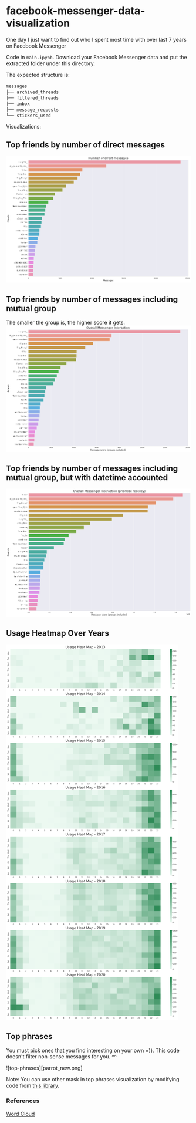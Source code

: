 # facebook-messenger-data-visualization
One day I just want to find out who I spent most time with over last 7 years on Facebook Messenger

Code in `main.ipynb`. Download your Facebook Messenger data and put the extracted folder under this directory.

The expected structure is:
```
messages
├── archived_threads
├── filtered_threads
├── inbox
├── message_requests
└── stickers_used
```

Visualizations:

## Top friends by number of direct messages
![direct-mess](direct-mess.png)

## Top friends by number of messages including mutual group
The smaller the group is, the higher score it gets.
![all-mess](all-mess.png)

## Top friends by number of messages including mutual group, but with datetime accounted
![all-mess-date](all-mess-date.png)

## Usage Heatmap Over Years
![heatmap](heatmaps.png)

## Top phrases
You must pick ones that you find interesting on your own =)). This code doesn't filter non-sense messages for you. ^^

![top-phrases][parrot_new.png]

Note: You can use other mask in top phrases visualization by modifying code from [this library](https://github.com/amueller/word_cloud/tree/master/examples).


### References
[Word Cloud](https://github.com/amueller/word_cloud/tree/master)
